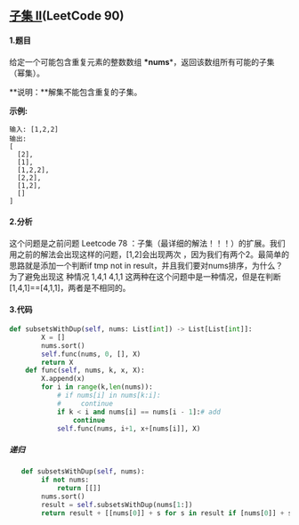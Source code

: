 ## [子集 II](https://leetcode-cn.com/problems/subsets-ii/)(LeetCode 90)

#### 1.题目

给定一个可能包含重复元素的整数数组 **\*nums***，返回该数组所有可能的子集（幂集）。

**说明：**解集不能包含重复的子集。

**示例:**

```
输入: [1,2,2]
输出:
[
  [2],
  [1],
  [1,2,2],
  [2,2],
  [1,2],
  []
]
```

#### 2.分析

这个问题是之前问题 Leetcode 78 ：子集（最详细的解法！！！）的扩展。我们用之前的解法会出现这样的问题，[1,2]会出现两次
，因为我们有两个2。最简单的思路就是添加一个判断if tmp not in result，并且我们要对nums排序，为什么？为了避免出现这
种情况
1,4,1
4,1,1
这两种在这个问题中是一种情况，但是在判断[1,4,1]==[4,1,1]，两者是不相同的。

#### 3.代码

```python
def subsetsWithDup(self, nums: List[int]) -> List[List[int]]:
        X = []
        nums.sort()
        self.func(nums, 0, [], X)
        return X
    def func(self, nums, k, x, X):
        X.append(x)
        for i in range(k,len(nums)):
            # if nums[i] in nums[k:i]:
            #     continue
            if k < i and nums[i] == nums[i - 1]:# add
                continue
            self.func(nums, i+1, x+[nums[i]], X)
```

##### 递归

```python
   def subsetsWithDup(self, nums):
        if not nums:
            return [[]]
        nums.sort()
        result = self.subsetsWithDup(nums[1:])
        return result + [[nums[0]] + s for s in result if [nums[0]] + s not in result]
```

